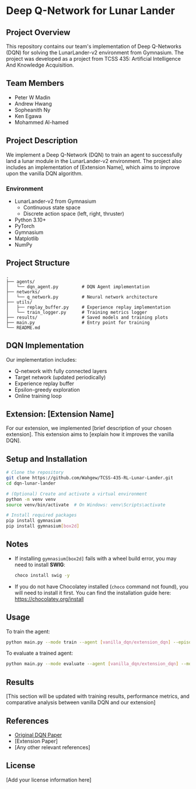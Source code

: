 # Deep Q-Network for Lunar Lander

## Project Overview
This repository contains our team's implementation of Deep Q-Networks (DQN) for solving the LunarLander-v2 environment from Gymnasium. The project was developed as a project from TCSS 435: Artificial Intelligence And Knowledge Acquisition.

## Team Members
- Peter W Madin
- Andrew Hwang
- Sopheanith Ny
- Ken Egawa
- Mohammed Al-hamed

## Project Description
We implement a Deep Q-Network (DQN) to train an agent to successfully land a lunar module in the LunarLander-v2 environment. The project also includes an implementation of [Extension Name], which aims to improve upon the vanilla DQN algorithm.

### Environment
- LunarLander-v2 from Gymnasium
  - Continuous state space
  - Discrete action space (left, right, thruster)
- Python 3.10+
- PyTorch 
- Gymnasium
- Matplotlib
- NumPy

## Project Structure
```
.
├── agents/
│   └── dqn_agent.py         # DQN Agent implementation
├── networks/
│   └── q_network.py         # Neural network architecture
├── utils/
│   ├── replay_buffer.py     # Experience replay implementation
│   └── train_logger.py      # Training metrics logger
├── results/                 # Saved models and training plots
├── main.py                  # Entry point for training
└── README.md
```

## DQN Implementation
Our implementation includes:
- Q-network with fully connected layers
- Target network (updated periodically)
- Experience replay buffer
- Epsilon-greedy exploration
- Online training loop

## Extension: [Extension Name]
For our extension, we implemented [brief description of your chosen extension]. This extension aims to [explain how it improves the vanilla DQN].

## Setup and Installation
```bash
# Clone the repository
git clone https://github.com/Wahgew/TCSS-435-RL-Lunar-Lander.git
cd dqn-lunar-lander

# (Optional) Create and activate a virtual environment
python -m venv venv
source venv/bin/activate  # On Windows: venv\Scripts\activate

# Install required packages
pip install gymnasium
pip install gymnasium[box2d]
```
## Notes

- If installing `gymnasium[box2d]` fails with a wheel build error, you may need to install **SWIG**:
  ```bash
  choco install swig -y
- If you do not have Chocolatey installed (`choco` command not found), you will need to install it first.
You can find the installation guide here: https://chocolatey.org/install

## Usage
To train the agent:
```bash
python main.py --mode train --agent [vanilla_dqn/extension_dqn] --episodes 1000
```

To evaluate a trained agent:
```bash
python main.py --mode evaluate --agent [vanilla_dqn/extension_dqn] --model path/to/model
```

## Results
[This section will be updated with training results, performance metrics, and comparative analysis between vanilla DQN and our extension]

## References
- [Original DQN Paper](https://www.nature.com/articles/nature14236)
- [Extension Paper]
- [Any other relevant references]

## License
[Add your license information here]
